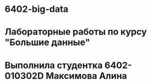 # 6402-big-data
# Лабораторные работы по курсу "Большие данные"
# Выполнила студентка 6402-010302D Максимова Алина